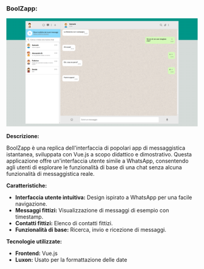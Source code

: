 

### **BoolZapp:**
![alt text](image.png)

**Descrizione:**

BoolZapp è una replica dell'interfaccia di popolari app di messaggistica istantanea, sviluppata con Vue.js a scopo didattico e dimostrativo. Questa applicazione offre un'interfaccia utente simile a WhatsApp, consentendo agli utenti di esplorare le funzionalità di base di una chat senza alcuna funzionalità di messaggistica reale.

**Caratteristiche:**

* **Interfaccia utente intuitiva:** Design ispirato a WhatsApp per una facile navigazione.
* **Messaggi fittizi:** Visualizzazione di messaggi di esempio con timestamp.
* **Contatti fittizi:** Elenco di contatti fittizi.
* **Funzionalità di base:** Ricerca, invio e ricezione di messaggi.

**Tecnologie utilizzate:**

* **Frontend:** Vue.js
* **Luxon:** Usato per la formattazione delle date

